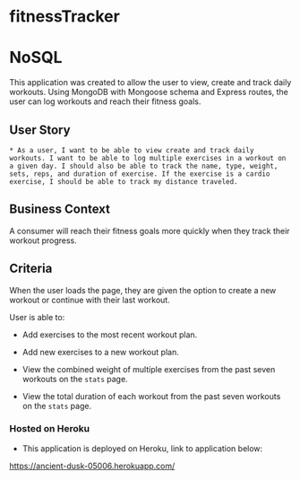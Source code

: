 # fitnessTracker
# NoSQL
This application was created to allow the user to view, create and track daily workouts. Using MongoDB with Mongoose schema and Express routes, the user can log workouts and reach their fitness goals.

## User Story
```
* As a user, I want to be able to view create and track daily workouts. I want to be able to log multiple exercises in a workout on a given day. I should also be able to track the name, type, weight, sets, reps, and duration of exercise. If the exercise is a cardio exercise, I should be able to track my distance traveled.

```

## Business Context

A consumer will reach their fitness goals more quickly when they track their workout progress.

## Criteria

When the user loads the page, they are given the option to create a new workout or continue with their last workout.

User is able to:

  * Add exercises to the most recent workout plan.

  * Add new exercises to a new workout plan.

  * View the combined weight of multiple exercises from the past seven workouts on the `stats` page.

  * View the total duration of each workout from the past seven workouts on the `stats` page.

### Hosted on Heroku

* This application is deployed on Heroku, link to application below:
   
 https://ancient-dusk-05006.herokuapp.com/

